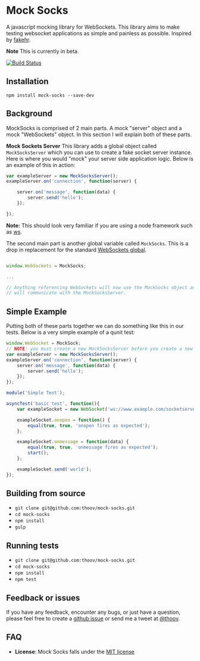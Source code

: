 # Mock Socks

A javascript mocking library for WebSockets. This library aims to make testing websocket applications as simple and
painless as possible. Inspired by [fakehr](https://github.com/trek/fakehr).

**Note** This is currently in beta.

[![Build Status](https://travis-ci.org/thoov/mock-socks.svg?branch=master)](https://travis-ci.org/thoov/mock-socks)

## Installation

`npm install mock-socks --save-dev`

## Background

MockSocks is comprised of 2 main parts. A mock "server" object and a mock "WebSockets" object. In this section
I will explain both of these parts.

**Mock Sockets Server**
This library adds a global object called `MockSocksServer` which you can use to create a fake socket server instance. Here
is where you would "mock" your server side application logic. Below is an example of this in action:

```js
var exampleServer = new MockSocksServer();
exampleServer.on('connection', function(server) {

    server.on('message', function(data) {
        server.send('hello');
    });

});
```

**Note:** This should look very familiar if you are using a node framework such as [ws](https://github.com/einaros/ws).

The second main part is another global variable called `MockSocks`. This is a drop in replacement for the standard [WebSockets
global](https://developer.mozilla.org/en-US/docs/Web/API/WebSocket).

```js

window.WebSockets = MockSocks;

...

// Anything referencing WebSockets will now use the MockSocks object and
// will communicate with the MockSocksServer.

```

## Simple Example

Putting both of these parts together we can do something like this in our tests. Below is a very simple example of
a qunit test:

```js
window.WebSocket = MockSock;
// NOTE: you must create a new MockSocksServer before you create a new WebSockets object.
var exampleServer = new MockSocksServer();
exampleServer.on('connection', function(server) {
    server.on('message', function(data) {
        server.send('hello');
    });
});

module('Simple Test');

asyncTest('basic test', function(){
    var exampleSocket = new WebSocket('ws://www.example.com/socketserver');

    exampleSocket.onopen = function() {
        equal(true, true, 'onopen fires as expected');
    };

    exampleSocket.onmessage = function(data) {
        equal(true, true, 'onmessage fires as expected');
        start();
    };

    exampleSocket.send('world');
});
```

## Building from source

* `git clone git@github.com:thoov/mock-socks.git`
* `cd mock-socks`
* `npm install`
* `gulp`

## Running tests

* `git clone git@github.com:thoov/mock-socks.git`
* `cd mock-socks`
* `npm install`
* `npm test`

## Feedback or issues

If you have any feedback, encounter any bugs, or just have a question, please feel free to create a [github issue](https://github.com/thoov/mock-socks/issues/new) or send me a tweet at [@thoov](https://twitter.com/thoov).

## FAQ

* **License**: Mock Socks falls under the [MIT license](https://github.com/thoov/mock-socks/blob/master/LICENSE.txt)
